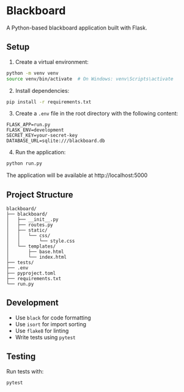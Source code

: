 # Blackboard

A Python-based blackboard application built with Flask.

## Setup

1. Create a virtual environment:
```bash
python -m venv venv
source venv/bin/activate  # On Windows: venv\Scripts\activate
```

2. Install dependencies:
```bash
pip install -r requirements.txt
```

3. Create a `.env` file in the root directory with the following content:
```
FLASK_APP=run.py
FLASK_ENV=development
SECRET_KEY=your-secret-key
DATABASE_URL=sqlite:///blackboard.db
```

4. Run the application:
```bash
python run.py
```

The application will be available at http://localhost:5000

## Project Structure

```
blackboard/
├── blackboard/
│   ├── __init__.py
│   ├── routes.py
│   ├── static/
│   │   └── css/
│   │       └── style.css
│   └── templates/
│       ├── base.html
│       └── index.html
├── tests/
├── .env
├── pyproject.toml
├── requirements.txt
└── run.py
```

## Development

- Use `black` for code formatting
- Use `isort` for import sorting
- Use `flake8` for linting
- Write tests using `pytest`

## Testing

Run tests with:
```bash
pytest
```
